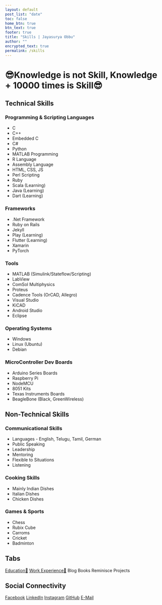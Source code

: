 ```yaml
---
layout: default
post_list: "date"
toc: false
home_btn: true
btn_text: true
footer: true
title: "Skills | Jayasurya Obbu"
author: ""
encrypted_text: true
permalink: /skills
---
```


# **😎Knowledge is not Skill, Knowledge + 10000 times is Skill😎**

## Technical Skills

### Programming & Scripting Languages

+ C
+ C++
+ Embedded C
+ C#
+ Python
+ MATLAB Programming
+ R Language
+ Assembly Language
+ HTML, CSS, JS
+ Perl Scripting
+ Ruby
+ Scala (Learning)
+ Java (Learning)
+ Dart (Learning)

### Frameworks

+ .Net Framework
+ Ruby on Rails
+ Jekyll
+ Play (Learning)
+ Flutter (Learning)
+ Xamarin
+ PyTorch

### Tools

+ MATLAB (Simulink/Stateflow/Scripting)
+ LabView
+ ComSol Multiphysics
+ Proteus
+ Cadence Tools (OrCAD, Allegro)
+ Visual Studio
+ KiCAD
+ Android Studio
+ Eclipse

### Operating Systems

+ Windows
+ Linux (Ubuntu)
+ Debian

### MicroController Dev Boards

+ Arduino Series Boards
+ Raspberry Pi
+ NodeMCU
+ 8051 Kits
+ Texas Instruments Boards
+ BeagleBone (Black, GreenWireless)

## Non-Technical Skills

### Communicational Skills

* Languages - English, Telugu, Tamil, German
* Public Speaking
* Leadership
* Mentoring
* Flexible to Situations
* Listening

### Cooking Skills

* Mainly Indian Dishes
* Italian Dishes
* Chicken Dishes

### Games & Sports

* Chess
* Rubix Cube
* Carroms
* Cricket
* Badminton

## Tabs

[Education🧮](education.md) [Work Experience💼](work-experience.md) Blog Books Reminisce Projects

## Social Connectivity

[Facebook](https://www.facebook.com/jayasurya.obbu/) [LinkedIn](https://www.linkedin.com/in/jayasurya-obbu/) [Instagram](https://www.instagram.com/mr__circuit/) [GitHub](https://github.com/mr-circuit) [E-Mail]( mailto:hello@jayasurya.me) 